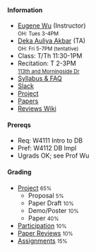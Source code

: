 #### Information 

* [Eugene Wu](http://www.eugenewu.net) (Instructor)     
  <small>OH: Tues 3-4PM</small>   
* [Deka Auliya Akbar](https://dekauliya.me) (TA)     
  <small>OH: Fri 5-7PM (tentative) </small>   
* Class: T/Th 11:30-1PM
* Recitation: T 2-3PM   
  <small><a href="https://goo.gl/maps/voXFEY8DjseGCDkSA">113th and Morningside Dr</a></small>
* [Syllabus & FAQ](./syllabus)
* [Slack](https://w6113-f20.slack.com)
* [Project](./projects)
* [Papers](./papers)
* [Reviews Wiki](https://github.com/w6113/w6113.github.io/wiki)


#### Prereqs

* Req: W4111 Intro to DB
* Pref: W4112 DB Impl
* Ugrads OK; see Prof Wu

#### Grading 

* [Project](./projects) <small>65%</small>
  * Proposal <small>5%</small>
  * Paper Draft <small>10%</small>
  * Demo/Poster <small>10%</small>
  * Paper <small>40%</small>
* [Participation](./syllabus#participation)  <small>10%</small>    
* [Paper Reviews](./papers) <small>10%</small>
* [Assignments](./assignments) <small>15%</small>





